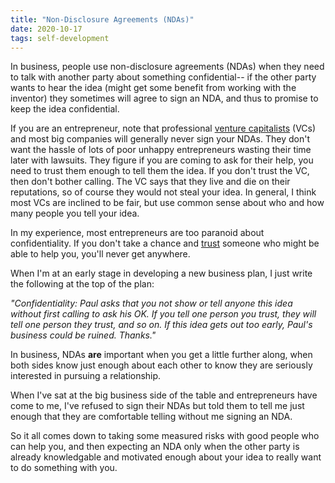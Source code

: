 ```yaml
---
title: "Non-Disclosure Agreements (NDAs)"
date: 2020-10-17
tags: self-development
---
```


<p>In business, people use non-disclosure agreements (NDAs) when they
need to talk with another party about something confidential-- if the
other party wants to hear the idea (might get some benefit from
working with the inventor) they sometimes will agree to sign an NDA,
and thus to promise to keep the idea confidential.

</p><p>If you are an entrepreneur, note that professional <a href="/venture.html">venture capitalists</a> (VCs) and most big
companies will generally never sign your NDAs. They don't want the
hassle of lots of poor unhappy entrepreneurs wasting their time later
with lawsuits. They figure if you are coming to ask for their help,
you need to trust them enough to tell them the idea. If you don't
trust the VC, then don't bother calling. The VC says that they live
and die on their reputations, so of course they would not steal your
idea. In general, I think most VCs are inclined to be fair, but use
common sense about who and how many people you tell your idea.

</p><p>In my experience, most entrepreneurs are too paranoid about
confidentiality. If you don't take a chance and
<a href="/trust.html">trust</a> someone who might be able to help you,
you'll never get anywhere.

</p><p>When I'm at an early stage in developing a new business plan, I
just write the following at the top of the plan:

</p><p><i>"Confidentiality: Paul asks that you not show or tell anyone
this idea without first calling to ask his OK. If
you tell one person you trust, they will tell one person they trust,
and so on. If this idea gets out too early, Paul's business could be
ruined. Thanks."</i>

</p><p>In business, NDAs <b>are</b> important when you get a little
further along, when both sides know just enough about each other to
know they are seriously interested in pursuing a relationship.

</p><p>When I've sat at the big business side of the table and
entrepreneurs have come to me, I've refused to sign their NDAs but
told them to tell me just enough that they are comfortable telling
without me signing an NDA.

</p><p>So it all comes down to taking some measured risks with good people
who can help you, and then expecting an NDA only when the other party
is already knowledgable and motivated enough about your idea to really
want to do something with you.

</p></td>
